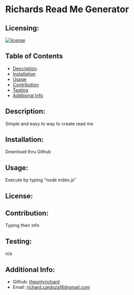 # Richards Read Me Generator
  ## Licensing:
  [![license](https://img.shields.io/badge/license--blue)](https://shields.io)
  ## Table of Contents 
  - [Description](#description)
  - [Installation](#installation)
  - [Usage](#usage)
  - [Contribution](#contribution)
  - [Testing](#testing)
  - [Additional Info](#additional-info)
  ## Description:
  Simple and easy to way to create read me
  ## Installation:
  Download thru Github
  ## Usage:
  Execute by typing "node index.js"
  ## License:
  
  ## Contribution:
  Typing their info
  ## Testing:
  n/a
  ## Additional Info:
  - Github: [theonlyrichard](https://github.com/theonlyrichard)
  - Email: richard.cardoza16@gmail.com 